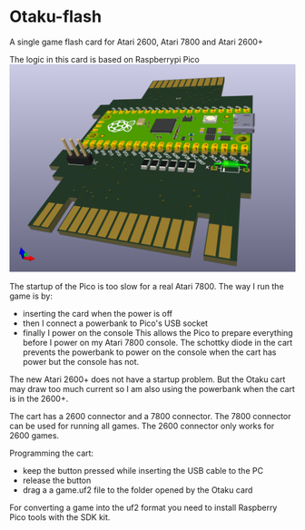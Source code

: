 # Otaku-flash
A single game flash card for Atari 2600, Atari 7800 and Atari 2600+

The logic in this card is based on Raspberrypi Pico
![](https://github.com/karrika/Otaku-flash/blob/main/doc/Pico2600f.png)

The startup of the Pico is too slow for a real Atari 7800. The way I
run the game is by:
- inserting the card when the power is off
- then I connect a powerbank to Pico's USB socket
- finally I power on the console
This allows the Pico to prepare everything before I power on
my Atari 7800 console. The schottky diode in the cart prevents the
powerbank to power on the console when the cart has power but the
console has not.

The new Atari 2600+ does not have a startup problem. But the Otaku cart
may draw too much current so I am also using the powerbank when the cart
is in the 2600+.

The cart has a 2600 connector and a 7800 connector. The 7800 connector can
be used for running all games. The 2600 connector only works for 2600 games.

Programming the cart:
- keep the button pressed while inserting the USB cable to the PC
- release the button
- drag a a game.uf2 file to the folder opened by the Otaku card

For converting a game into the uf2 format you need to install Raspberry Pico
tools with the SDK kit.
